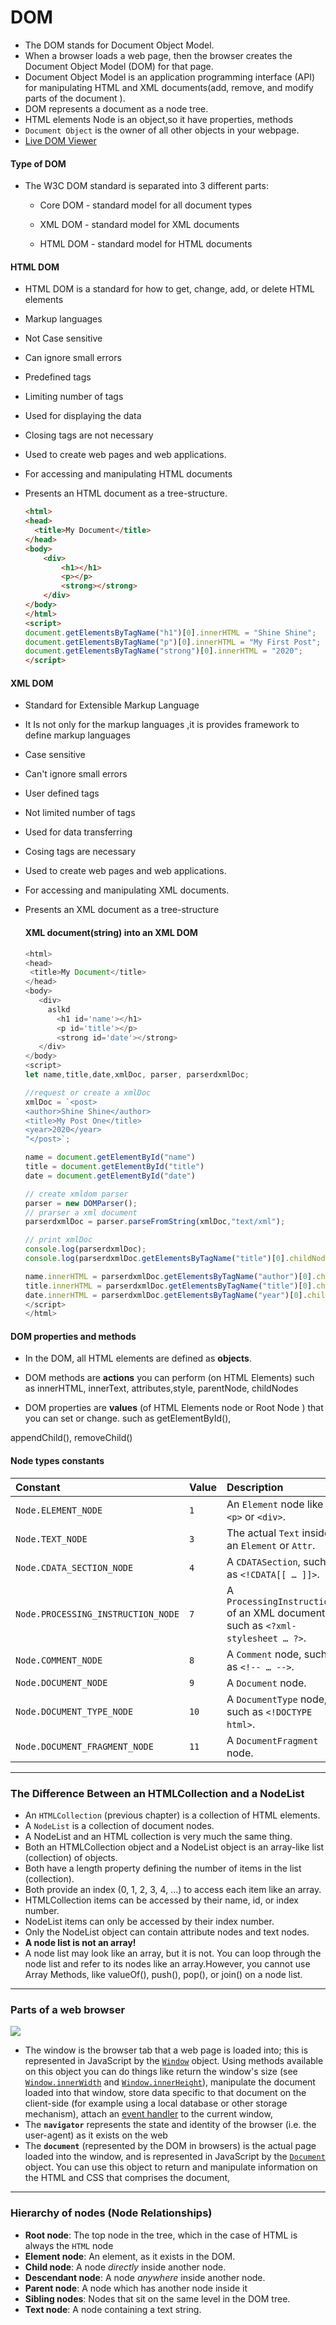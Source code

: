 # DOM

- The DOM stands for Document Object Model.
-  When a browser loads a web page, then the browser creates the Document Object Model (DOM) for that page.
-  Document Object Model  is an application programming interface (API) for manipulating HTML and XML documents(add, remove, and modify parts of the document ).
- DOM represents a document as a  node tree.
- HTML elements Node is an object,so it have properties, methods
- `Document Object` is the owner of all other objects in your webpage. 
-  [Live DOM Viewer](https://software.hixie.ch/utilities/js/live-dom-viewer)





#### Type of DOM

- The W3C DOM standard is separated into 3 different parts:

  - Core DOM - standard model for all document types

  - XML DOM - standard model for XML documents

  - HTML DOM - standard model for HTML documents

    



#### HTML DOM

- HTML DOM is a standard for how to get, change, add, or delete HTML elements

- Markup languages 

- Not Case sensitive 

- Can ignore small errors

- Predefined tags

- Limiting  number of tags

- Used for displaying the data

- Closing tags are not necessary 

-  Used to create web pages and web applications.

- For accessing and manipulating HTML documents

- Presents an HTML document as a tree-structure.

  ```html
  <html>
  <head>
    <title>My Document</title>
  </head>
  <body>
      <div>
          <h1></h1>
          <p></p>
          <strong></strong>
      </div>
  </body>
  </html>
  <script>
  document.getElementsByTagName("h1")[0].innerHTML = "Shine Shine";
  document.getElementsByTagName("p")[0].innerHTML = "My First Post";
  document.getElementsByTagName("strong")[0].innerHTML = "2020";
  </script>
  ```





#### XML DOM

- Standard for Extensible Markup Language

- It Is not only for the markup languages ,it is provides framework to define markup languages

- Case sensitive 

- Can't  ignore small errors

- User defined tags

- Not limited number of tags

- Used for data transferring 

- Cosing tags are necessary 

-  Used to create web pages and web applications.

-  For accessing and manipulating XML documents.

- Presents an XML document as a tree-structure

  

  #### XML document(string)  into an XML DOM

   ````js
  <html>
  <head>
    <title>My Document</title>
  </head>
  <body>
      <div>
        aslkd
          <h1 id='name'></h1>
          <p id='title'></p>
          <strong id='date'></strong>
      </div>
  </body>
  <script>
  let name,title,date,xmlDoc, parser, parserdxmlDoc;
  
  //request or create a xmlDoc
  xmlDoc = `<post>
  <author>Shine Shine</author>
  <title>My Post One</title>
  <year>2020</year>
  "</post>`;
  
   name = document.getElementById("name")
   title = document.getElementById("title")
   date = document.getElementById("date")
  
  // create xmldom parser 
  parser = new DOMParser();
  // prarser a xml document
  parserdxmlDoc = parser.parseFromString(xmlDoc,"text/xml");
  
  // print xmlDoc
  console.log(parserdxmlDoc);
  console.log(parserdxmlDoc.getElementsByTagName("title")[0].childNodes[0]);
  
  name.innerHTML = parserdxmlDoc.getElementsByTagName("author")[0].childNodes[0].nodeValue ;
  title.innerHTML = parserdxmlDoc.getElementsByTagName("title")[0].childNodes[0].nodeValue ;
  date.innerHTML = parserdxmlDoc.getElementsByTagName("year")[0].childNodes[0].nodeValue;
  </script>
  </html>
   ````
  





#### DOM properties and methods

- In the DOM, all HTML elements are defined as **objects**.

- DOM methods are **actions** you can perform (on HTML Elements) such as innerHTML, innerText, attributes,style, parentNode, childNodes 

-  DOM properties are **values** (of HTML Elements node or Root Node ) that you can set or change. such as getElementById(),

  appendChild(), removeChild()





#### Node types constants

| Constant                           | Value | Description                                                  |
| :--------------------------------- | :---- | :----------------------------------------------------------- |
| `Node.ELEMENT_NODE`                | `1`   | An `Element` node like `<p>` or `<div>`.                     |
| `Node.TEXT_NODE`                   | `3`   | The actual `Text` inside an `Element` or `Attr`.             |
| `Node.CDATA_SECTION_NODE`          | `4`   | A `CDATASection`, such as `<!CDATA[[ … ]]>`.                 |
| `Node.PROCESSING_INSTRUCTION_NODE` | `7`   | A `ProcessingInstruction` of an XML document, such as `<?xml-stylesheet … ?>`. |
| `Node.COMMENT_NODE`                | `8`   | A `Comment` node, such as `<!-- … -->`.                      |
| `Node.DOCUMENT_NODE`               | `9`   | A `Document` node.                                           |
| `Node.DOCUMENT_TYPE_NODE`          | `10`  | A `DocumentType` node, such as `<!DOCTYPE html>`.            |
| `Node.DOCUMENT_FRAGMENT_NODE`      | `11`  | A `DocumentFragment` node.                                   |



----

### The Difference Between an HTMLCollection and a NodeList

- An `HTMLCollection` (previous chapter) is a collection of HTML elements.
- A `NodeList` is a collection of document nodes.
- A NodeList and an HTML collection is very much the same thing.
- Both an HTMLCollection object and a NodeList object is an array-like list (collection) of objects.
- Both have a length property defining the number of items in the list (collection).
- Both provide an index (0, 1, 2, 3, 4, ...) to access each item like an array.
- HTMLCollection items can be accessed by their name, id, or index number.
- NodeList items can only be accessed by their index number.
- Only the NodeList object can contain attribute nodes and text nodes.
- **A node list is not an array!** 
- A node list may look like an array, but it is not. You can loop through the node list and refer to its nodes like an array.However, you cannot use Array Methods, like valueOf(), push(), pop(), or join() on a node list.

---

### Parts of a web browser

<img src='https://mdn.mozillademos.org/files/14557/document-window-navigator.png'/>

- The window is the browser tab that a web page is loaded into; this is represented in JavaScript by the [`Window`](https://developer.mozilla.org/en-US/docs/Web/API/Window) object. Using methods available on this object you can do things like return the window's size (see [`Window.innerWidth`](https://developer.mozilla.org/en-US/docs/Web/API/Window/innerWidth) and [`Window.innerHeight`](https://developer.mozilla.org/en-US/docs/Web/API/Window/innerHeight)), manipulate the document loaded into that window, store data specific to that document on the client-side (for example using a local database or other storage mechanism), attach an [event handler](https://developer.mozilla.org/en-US/docs/Learn/JavaScript/Building_blocks/Events#A_series_of_fortunate_events) to the current window,
- The **``navigator``** represents the state and identity of the browser (i.e. the user-agent) as it exists on the web
- The **``document``** (represented by the DOM in browsers) is the actual page loaded into the window, and is represented in JavaScript by the [`Document`](https://developer.mozilla.org/en-US/docs/Web/API/Document) object. You can use this object to return and manipulate information on the HTML and CSS that comprises the document,

---

###  Hierarchy of nodes (Node Relationships)

- **Root node**: The top node in the tree, which in the case of HTML is always the `HTML` node 
- **Element node**: An element, as it exists in the DOM.
- **Child node**: A node *directly* inside another node. 
- **Descendant node**: A node *anywhere* inside another node.
- **Parent node**: A node which has another node inside it
- **Sibling nodes**: Nodes that sit on the same level in the DOM tree.
- **Text node**: A node containing a text string.